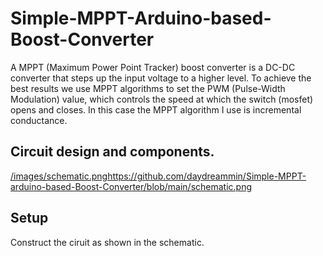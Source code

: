 # Simple-MPPT-Arduino-based-Boost-Converter

A MPPT (Maximum Power Point Tracker) boost converter is a DC-DC converter that steps up the input voltage to a higher level. To achieve the best results we use MPPT algorithms to set the PWM (Pulse-Width Modulation) value, which controls the speed at which the switch (mosfet) opens and closes. In this case the MPPT algorithm I use is incremental conductance.

## Circuit design and components.
[/images/schematic.png](https://github.com/daydreammin/Simple-MPPT-arduino-based-Boost-Converter/blob/main/schematic.png)https://github.com/daydreammin/Simple-MPPT-arduino-based-Boost-Converter/blob/main/schematic.png

## Setup 

Construct the ciruit as shown in the schematic.
